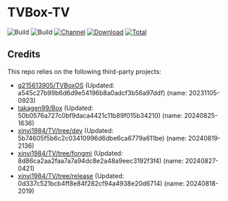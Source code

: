 # TVBox-TV

![Build](https://shields.io/github/actions/workflow/status/xinyi1984/TVBox-TV/TV.yml?branch=master&logo=github&label=Build)
![Build](https://shields.io/github/actions/workflow/status/xinyi1984/TVBox-TV/TVBox.yml?branch=master&logo=github&label=Build)
[![Channel](https://img.shields.io/badge/Follow-Telegram-blue.svg?logo=telegram)](https://t.me/klbot)
[![Download](https://img.shields.io/github/v/release/xinyi1984/TVBox-TV?color=orange&logoColor=orange&label=Download&logo=DocuSign)](https://github.com/xinyi1984/TVBox-TV/releases/latest) 
[![Total](https://shields.io/github/downloads/xinyi1984/TVBox-TV/total?logo=Bookmeter&label=Counts&logoColor=yellow&color=yellow)](https://github.com/xinyi1984/TVBox-TV/releases)

## Credits
This repo relies on the following third-party projects:
- [q215613905/TVBoxOS](https://github.com/q215613905/TVBoxOS) (Updated: a545c27b99b6d6d9e54196b8a0adcf3b56a97ddf) (name: 20231105-0923)
- [takagen99/Box](https://github.com/takagen99/Box) (Updated: 50b0576a727c0bf9daca4421c11b89f015b34210) (name: 20240825-1636)
- [xinyi1984/TV/tree/dev](https://github.com/xinyi1984/TV/tree/dev) (Updated: 5b74605f5b6c2c03410996d6dbe6ca6779a611be) (name: 20240819-2136)
- [xinyi1984/TV/tree/fongmi](https://github.com/xinyi1984/TV/tree/fongmi) (Updated: 8d86ca2aa2faa7a7a94dc8e2a48a9eec3192f3f4) (name: 20240827-0421)
- [xinyi1984/TV/tree/release](https://github.com/xinyi1984/TV/tree/release) (Updated: 0d337c521bcb4ff8e84f282cf94a4938e20d6714) (name: 20240818-2019)
